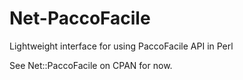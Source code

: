 # Net-PaccoFacile

Lightweight interface for using PaccoFacile API in Perl

See Net::PaccoFacile on CPAN for now.
